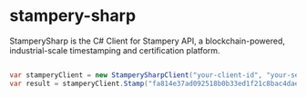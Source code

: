 # stampery-sharp
StamperySharp is the C# Client for Stampery API, a blockchain-powered, industrial-scale timestamping and certification platform.

```csharp

var stamperyClient = new StamperySharpClient("your-client-id", "your-secret");
var result = stamperyClient.Stamp("fa814e37ad092518b0b33ed1f21c8bac4daed663435abba01e369399522279e5");

```
